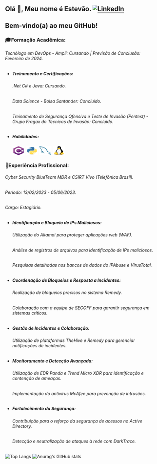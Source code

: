 ## Olá 👋, Meu nome é Estevão.  [![LinkedIn](https://img.shields.io/badge/-LinkedIn-000?style=for-the-badge&logo=linkedin&logoColor=30A3DC)](https://www.linkedin.com/in/tevolve/)


## Bem-vindo(a) ao meu GitHub! 
### 🎓Formação Acadêmica: 
   ###### Tecnólogo em DevOps - Ampli: Cursando | Previsão de Conclusão: Fevereiro de 2024.

- ##### Treinamento e Certificações:
   ###### .Net C# e Java: Cursando.
   ###### Data Science - Bolsa Santander: Concluído.
   ###### Treinamento de Segurança Ofensiva e Teste de Invasão (Pentest) - Grupo Fragax do Técnicas de Invasão: Concluído.

- ##### Habilidades:
    <img align="center" alt="Tevolve-Csharp" height="30" width="40" src="https://raw.githubusercontent.com/devicons/devicon/master/icons/csharp/csharp-original.svg">
        <img align="center" alt="Tevolve-Python" height="30" width="40" src="https://raw.githubusercontent.com/devicons/devicon/master/icons/python/python-original.svg">
          <img align="center" alt="Tevolve-MySQL" height="30" width="40" src="https://raw.githubusercontent.com/devicons/devicon/master/icons/mysql/mysql-original.svg">
            <img align="center" alt="Tevolve-Linux" height="30" width="40" src="https://raw.githubusercontent.com/devicons/devicon/master/icons/linux/linux-original.svg">
</div>


### 💼Experiência Profissional: 
  ###### Cyber Security BlueTeam MDR e CSIRT Vivo (Telefônica Brasil).
  ###### Período: 13/02/2023 - 05/06/2023. 
  ###### Cargo: Estagiário.

- ##### Identificação e Bloqueio de IPs Maliciosos:
    ###### Utilização do Akamai para proteger aplicações web (WAF).
    ###### Análise de registros de arquivos para identificação de IPs maliciosos.
    ###### Pesquisas detalhadas nos bancos de dados do IPAbuse e VirusTotal.

- ##### Coordenação de Bloqueios e Resposta a Incidentes:
    ###### Realização de bloqueios precisos no sistema Remedy.
    ###### Colaboração com a equipe de SECOFF para garantir segurança em sistemas críticos.

- ##### Gestão de Incidentes e Colaboração:
    ###### Utilização de plataformas TheHive e Remedy para gerenciar notificações de incidentes.

- ##### Monitoramento e Detecção Avançada:
    ###### Utilização de EDR Panda e Trend Micro XDR para identificação e contenção de ameaças.
    ###### Implementação do antivírus McAfee para prevenção de intrusões.

- ##### Fortalecimento da Segurança:
    ###### Contribuição para o reforço da segurança de acessos no Active Directory.
    ###### Detecção e neutralização de ataques à rede com DarkTrace.



![Top Langs](https://github-readme-stats.vercel.app/api/top-langs/?username=tevolve&layout=compact&theme=highcontrast)
![Anurag's GitHub stats](https://github-readme-stats.vercel.app/api?username=tevolve&show_icons=true&theme=highcontrast)



